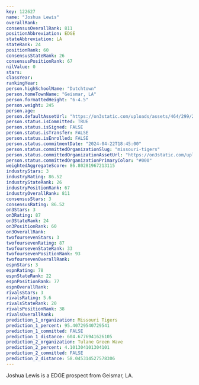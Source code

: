 ```yaml
---
key: 122627
name: "Joshua Lewis"
overallRank: 
consensusOverallRank: 811
positionAbbreviation: EDGE
stateAbbreviation: LA
stateRank: 24
positionRank: 60
consensusStateRank: 26
consensusPositionRank: 67
nilValue: 0
stars: 
classYear: 
rankingYear: 
person.highSchoolName: "Dutchtown"
person.homeTownName: "Geismar, LA"
person.formattedHeight: "6-4.5"
person.weight: 245
person.age: 
person.defaultAssetUrl: "https://on3static.com/uploads/assets/464/299/299464.jpg"
person.status.isCommitted: TRUE
person.status.isSigned: FALSE
person.status.isTransfer: FALSE
person.status.isEnrolled: FALSE
person.status.commitmentDate: "2024-04-22T18:45:00"
person.status.committedOrganizationSlug: "missouri-tigers"
person.status.committedOrganizationAssetUrl: "https://on3static.com/uploads/assets/52/150/150052.svg"
person.status.committedOrganizationPrimaryColor: "#000"
weightedAggregateScore: 86.80281967213115
industryStars: 3
industryRating: 86.52
industryStateRank: 26
industryPositionRank: 67
industryOverallRank: 811
consensusStars: 3
consensusRating: 86.52
on3Stars: 3
on3Rating: 87
on3StateRank: 24
on3PositionRank: 60
on3OverallRank: 
twofoursevenStars: 3
twofoursevenRating: 87
twofoursevenStateRank: 33
twofoursevenPositionRank: 93
twofoursevenOverallRank: 
espnStars: 3
espnRating: 78
espnStateRank: 22
espnPositionRank: 77
espnOverallRank: 
rivalsStars: 3
rivalsRating: 5.6
rivalsStateRank: 20
rivalsPositionRank: 38
rivalsOverallRank: 
prediction_1_organization: Missouri Tigers
prediction_1_percent: 95.40729540729541
prediction_1_committed: FALSE
prediction_1_distance: 604.6776941626105
prediction_2_organization: Tulane Green Wave
prediction_2_percent: 4.101304101304101
prediction_2_committed: FALSE
prediction_2_distance: 58.045314527578306
---
```

Joshua Lewis is a EDGE prospect from Geismar, LA.